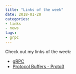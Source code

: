 ```yaml
---
title: "Links of the week"
date: 2018-01-20
categories:
- links
- news
tags:
- grpc
---
```


Check out my links of the week:
<!--more-->

* [gRPC](https://grpc.io/)
* [Protocol Buffers - Proto3](https://developers.google.com/protocol-buffers/docs/overview)
